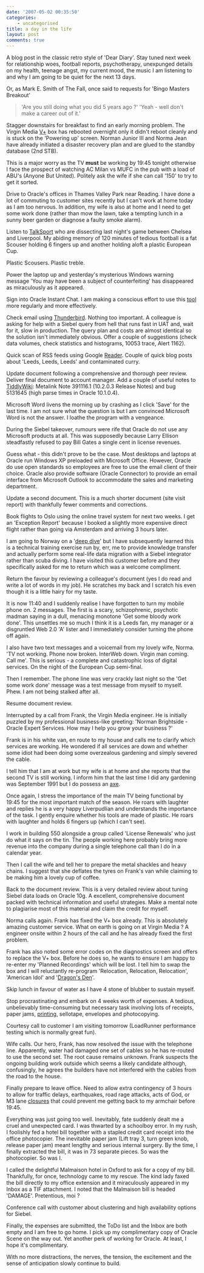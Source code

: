 ```yaml
---
date: '2007-05-02 00:35:50'
categories:
    - uncategorised
title: a day in the life
layout: post
comments: true
---
```

A blog post in the classic retro style of 'Dear Diary'. Stay tuned next
week for relationship woes, football reports, psychotherapy, unexpunged
details on my health, teenage angst, my current mood, the music I am
listening to and why I am going to be quiet for the next 13 days.

Or, as Mark E. Smith of The Fall, once said to requests for 'Bingo
Masters Breakout'

> 'Are you still doing what you did 5 years ago ?'
> 'Yeah - well don't make a career out of it.'

Stagger downstairs for breakfast to find an early morning problem. The
Virgin Media
[V+](http://www.nbrightside.com/blog/2007/03/26/virgin-media-v-downgrade/)
box has rebooted overnight only it didn't reboot cleanly and is stuck on
the 'Powering up' screen.
Norman Junior III and Norma Jean have already initiated a disaster
recovery plan and are glued to the standby database (2nd STB).

This is a major worry as the TV **must** be working by 19:45 tonight
otherwise I face the prospect of watching AC Milan vs MUFC in the pub
with a load of ABU's (Anyone But United). Politely ask the wife if she
can call '150' to try to get it sorted.

Drive to Oracle's offices in Thames Valley Park near Reading. I have
done a lot of commuting to customer sites recently but I can't work at
home today as I am too nervous. In addition, my wife is also at home and
I need to get some work done (rather than mow the lawn, take a tempting
lunch in a sunny beer garden or diagnose a faulty smoke alarm).

Listen to [TalkSport](http://www.talksport.net/) who are dissecting last
night's game between Chelsea and Liverpool. My abiding memory of 120
minutes of tedious football is a fat Scouser holding 6 fingers up and
another holding aloft a plastic European Cup.

Plastic Scousers. Plastic treble.

Power the laptop up and yesterday's mysterious Windows warning message
'You may have been a subject of counterfeiting' has disappeared as
miraculously as it appeared.

Sign into Oracle Instant Chat. I am making a conscious effort to use
this
[tool](http://www.nbrightside.com/blog/2006/08/04/am-i-a-technology-luddite/)
more regularly and more effectively.

Check email using
[Thunderbird](http://www.nbrightside.com/blog/2005/08/23/firefox-and-thunderbird/).
Nothing too important. A colleague is asking for help with a Siebel
query from hell that runs fast in UAT and, wait for it, slow in
production. The query plan and costs are almost identical so the
solution isn't immediately obvious. Offer a couple of suggestions (check
data volumes, check statistics and histograms, 10053 trace, Alert 1162).

Quick scan of RSS feeds using Google
[Reader](http://www.nbrightside.com/blog/2007/02/18/resisting-the-lure-of-google-reader/).
Couple of quick blog posts about 'Leeds, Leeds, Leeds' and contaminated
curry.

Update document following a comprehensive and thorough peer review.
Deliver final document to account manager. Add a couple of useful notes
to
[TiddlyWiki](http://www.nbrightside.com/blog/2006/02/27/full-circle/):
Metalink Note 391116.1 (10.2.0.3 Release Notes) and bug 5131645 (high
parse times in Oracle 10.1.0.4).

Microsoft Word livens the morning up by crashing as I click 'Save' for
the last time. I am not sure what the question is but I am convinced
Microsoft Word is not the answer. I loathe the program with a vengeance.

During the Siebel takeover, rumours were rife that Oracle do not use any
Microsoft products at all. This was supposedly because Larry Ellison
steadfastly refused to pay Bill Gates a single cent in license revenues.

Guess what - this didn't prove to be the case. Most desktops and laptops
at Oracle run Windows XP preloaded with Microsoft Office. However,
Oracle do use open standards so employees are free to use the email
client of their choice. Oracle also provide software (Oracle Connector)
to provide an email interface from Microsoft Outlook to accommodate the
sales and marketing department.

Update a second document. This is a much shorter document (site visit
report) with thankfully fewer comments and corrections.

Book flights to Oslo using the online travel system for next two weeks.
I get an 'Exception Report' because I booked a slightly more expensive
direct flight rather than going via Amsterdam and arriving 3 hours
later.

I am going to Norway on a
'[deep dive](http://www.nbrightside.com/blog/2007/04/30/my-plans-for-the-future/)'
but I have subsequently learned this is a technical training exercise
run by, err, me to provide knowledge transfer and actually perform some
real-life data migration with a Siebel integrator rather than scuba
diving. I have visited this customer before and they specifically asked
for me to return which was a welcome compliment.

Return the favour by reviewing a colleague's document (yes I do read and
write a lot of words in my job). He scratches my back and I scratch his
even though it is a little hairy for my taste.

It is now 11:40 and I suddenly realise I have forgotten to turn my
mobile phone on. 2 messages. The first is a scary, schizophrenic,
psychotic madman saying in a dull, menacing monotone 'Get some bloody
work done'. This unsettles me so much I think it is a Leeds fan, my
manager or a disgruntled Web 2.0 'A' lister and I immediately consider
turning the phone off again.

I also have two text messages and a voicemail from my lovely wife,
Norma. 'TV not working. Phone now broken. InterWeb down. Virgin man
coming. Call me'. This is serious - a complete and catastrophic loss of
digital services. On the night of the European Cup semi-final.

Then I remember. The phone line was very crackly last night so the 'Get
some work done' message was a test message from myself to myself. Phew.
I am not being stalked after all.

Resume document review.

Interrupted by a call from Frank, the Virgin Media engineer. He is
initially puzzled by my professional business-like greeting: 'Norman
Brightside - Oracle Expert Services. How may I help you grow your
business ?'

Frank is in his white van, en route to my house and calls me to clarify
which services are working. He wondered if all services are down and
whether some idiot had been doing some overzealous gardening and simply
severed the cable.

I tell him that I am at work but my wife is at home and she reports that
the second TV is still working. I inform him that the last time I did
any gardening was September 1991 but I do possess an
[axe](http://www.nbrightside.com/blog/2006/04/04/axe-murderer/).

Once again, I stress the importance of the main TV being functional by
19:45 for the most important match of the season. He roars with laughter
and replies he is a very happy Liverpudlian and understands the
importance of the task. I gently enquire whether his tools are made of
plastic. He roars with laughter and holds 6 fingers up (which I can't
see).

I work in building 550 alongside a group called 'License Renewals' who
just do what it says on the tin. The people working here probably bring
more revenue into the company during a single telephone call than I do
in a calendar year.

Then I call the wife and tell her to prepare the metal shackles and
heavy chains. I suggest that she deflates the tyres on Frank's van while
claiming to be making him a lovely cup of coffee.

Back to the document review. This is a very detailed review about tuning
Siebel data loads on Oracle 10g. A excellent, comprehensive document
packed with technical information and useful strategies. Make a mental
note to plagiarise most of this material and claim the credit for
myself.

Norma calls again. Frank has fixed the V+ box already. This is
absolutely amazing customer service. What on earth is going on at Virgin
Media ? A engineer onsite within 2 hours of the call and he has already
fixed the first problem.

Frank has also noted some error codes on the diagnostics screen and
offers to replace the V+ box. Before he does so, he wants to ensure I am
happy to re-enter my 'Planned Recordings' which will be lost. I tell him
to swap the box and I will reluctantly re-program 'Relocation,
Relocation, Relocation', 'American Idol' and
'[Dragon's Den](http://www.nbrightside.com/blog/2006/09/16/dragons-den/)'.

Skip lunch in favour of water as I have 4 stone of blubber to sustain
myself.

Stop procrastinating and embark on 4 weeks worth of expenses. A tedious,
unbelievably time-consuming but necessary task involving lots of
receipts, paper jams,
[printing](http://www.nbrightside.com/blog/2006/06/19/born-of-frustration/),
sellotape, envelopes and photocopying.

Courtesy call to customer I am visiting tomorrow (LoadRunner performance
testing which is normally great fun).

Wife calls. Our hero, Frank, has now resolved the issue with the
telephone line. Apparently, water had damaged one set of cables so he
has re-routed to use the second set. The root cause remains unknown.
Frank suspects the ongoing building work outside which seems a likely
candidate although, confusingly, he agrees the builders have not
interfered with the cables from the road to the house.

Finally prepare to leave office. Need to allow extra contingency of 3
hours to allow for traffic delays, earthquakes, road rage attacks, acts
of God, or M3 lane
[closures](http://www.nbrightside.com/blog/2007/02/15/undercover-with-surrey-traffic-police/)
that could prevent me getting back to my armchair before 19:45.

Everything was just going too well. Inevitably, fate suddenly dealt me a
cruel and unexpected card. I was thwarted by a schoolboy error. In my
rush, I foolishly fed a hotel bill together with a stapled credit card
receipt into the office photocopier. The inevitable paper jam (Lift tray
3, turn green knob, release paper jam) meant lengthy and serious
internal surgery. By the time, I finally extracted the bill, it was in
73 separate pieces. So was the photocopier. So was I.

I called the delightful Malmaison hotel in Oxford to ask for a copy of
my bill. Thankfully, for once, technology came to my rescue. The kind
lady faxed the bill directly to my office extension and it miraculously
appeared in my Inbox as a TIF attachment. I noted that the Malmaison
bill is headed 'DAMAGE'. Pretentious, moi ?

Conference call with customer about clustering and high availability
options for Siebel.

Finally, the expenses are submitted, the ToDo list and the Inbox are
both empty and I am free to go home. I pick up my complimentary copy of
Oracle Scene on the way out. Yet another perk of working for Oracle. At
least, I hope it's complimentary.

With no more distractions, the nerves, the tension, the excitement and
the sense of anticipation slowly continue to build.
